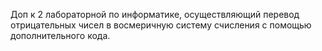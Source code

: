 Доп к 2 лабораторной по информатике, осуществляющий перевод отрицательных чисел в восмеричную систему счисления с помощью дополнительного кода.
